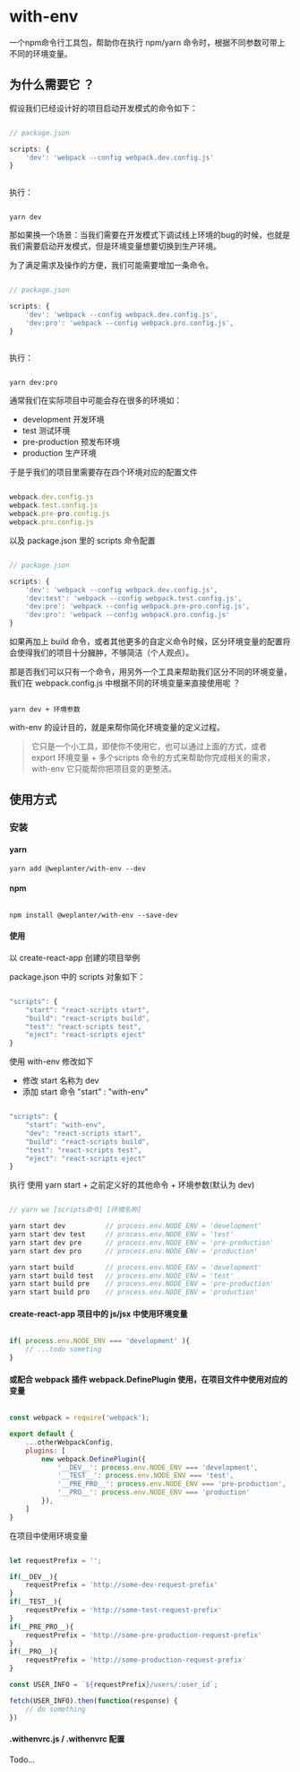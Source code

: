 # with-env
一个npm命令行工具包，帮助你在执行 npm/yarn 命令时，根据不同参数可带上不同的环境变量。

## 为什么需要它 ？
假设我们已经设计好的项目启动开发模式的命令如下：

```javascript

// package.json

scripts: {
    'dev': 'webpack --config webpack.dev.config.js'
}
    
```

执行：

```shell

yarn dev

```

那如果换一个场景：当我们需要在开发模式下调试线上环境的bug的时候，也就是我们需要启动开发模式，但是环境变量想要切换到生产环境。

为了满足需求及操作的方便，我们可能需要增加一条命令。

```javascript

// package.json

scripts: {
    'dev': 'webpack --config webpack.dev.config.js',
    'dev:pro': 'webpack --config webpack.pro.config.js',
}
    
```

执行：

```shell

yarn dev:pro

```

通常我们在实际项目中可能会存在很多的环境如：
* development     开发环境
* test            测试环境
* pre-production  预发布环境
* production      生产环境


于是乎我们的项目里需要存在四个环境对应的配置文件

```javascript

webpack.dev.config.js
webpack.test.config.js
webpack.pre-pro.config.js
webpack.pro.config.js

```

以及 package.json 里的 scripts 命令配置

```javascript

// package.json

scripts: {
    'dev': 'webpack --config webpack.dev.config.js',
    'dev:test': 'webpack --config webpack.test.config.js',
    'dev:pre': 'webpack --config webpack.pre-pro.config.js',
    'dev:pro': 'webpack --config webpack.pro.config.js'
}

```
如果再加上 build 命令，或者其他更多的自定义命令时候，区分环境变量的配置将会使得我们的项目十分臃肿，不够简洁（个人观点）。

那是否我们可以只有一个命令，用另外一个工具来帮助我们区分不同的环境变量，我们在 webpack.config.js 中根据不同的环境变量来直接使用呢 ？

```shell

yarn dev + 环境参数

```

with-env 的设计目的，就是来帮你简化环境变量的定义过程。
> 它只是一个小工具，即使你不使用它，也可以通过上面的方式，或者 export 环境变量 + 多个scripts 命令的方式来帮助你完成相关的需求，
> with-env 它只能帮你把项目变的更整洁。


## 使用方式

### 安装

#### yarn

```shell
yarn add @weplanter/with-env --dev
```

#### npm

```shell

npm install @weplanter/with-env --save-dev
```

#### 使用

以 create-react-app 创建的项目举例

package.json 中的 scripts 对象如下：

```javascript

"scripts": {
    "start": "react-scripts start",
    "build": "react-scripts build",
    "test": "react-scripts test",
    "eject": "react-scripts eject"
}

```

使用 with-env 修改如下
* 修改 start 名称为 dev
* 添加 start 命令 "start" : "with-env"

```javascript

"scripts": {
    "start": "with-env",
    "dev": "react-scripts start",
    "build": "react-scripts build",
    "test": "react-scripts test",
    "eject": "react-scripts eject"
}

```

执行
使用 yarn start + 之前定义好的其他命令 + 环境参数(默认为 dev)

```javascript

// yarn we [scripts命令] [环境名称]

yarn start dev          // process.env.NODE_ENV = 'development'
yarn start dev test     // process.env.NODE_ENV = 'test'
yarn start dev pre      // process.env.NODE_ENV = 'pre-production'
yarn start dev pro      // process.env.NODE_ENV = 'production'

yarn start build        // process.env.NODE_ENV = 'development'
yarn start build test   // process.env.NODE_ENV = 'test'
yarn start build pre    // process.env.NODE_ENV = 'pre-production'
yarn start build pro    // process.env.NODE_ENV = 'production'

```

#### create-react-app 项目中的 js/jsx 中使用环境变量

```javascript

if( process.env.NODE_ENV === 'development' ){
    // ...todo someting
}

```

#### 或配合 webpack 插件 webpack.DefinePlugin 使用，在项目文件中使用对应的变量

```javascript

const webpack = require('webpack');

export default {
    ...otherWebpackConfig,
    plugins: [
        new webpack.DefinePlugin({
            '__DEV__': process.env.NODE_ENV === 'development',
            '__TEST__': process.env.NODE_ENV === 'test',
            '__PRE_PRO__': process.env.NODE_ENV === 'pre-production',
            '__PRO__': process.env.NODE_ENV === 'production'
        }),
    ] 
}

```

在项目中使用环境变量

```javascript

let requestPrefix = '';

if(__DEV__){
    requestPrefix = 'http://some-dev-request-prefix'
}
if(__TEST__){
    requestPrefix = 'http://some-test-request-prefix'
}
if(__PRE_PRO__){
    requestPrefix = 'http://some-pre-production-request-prefix'
}
if(__PRO__){
    requestPrefix = 'http://some-production-request-prefix'
}

const USER_INFO = `${requestPrefix}/users/:user_id`;

fetch(USER_INFO).then(function(response) {
    // do something
})

```


#### .withenvrc.js / .withenvrc 配置

Todo...

